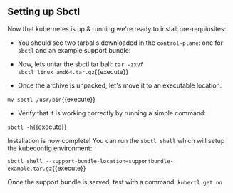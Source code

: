 
## Setting up Sbctl

Now that kubernetes is up & running we're ready to install pre-requiusites:

* You should see two tarballs downloaded in the `control-plane`: one for `sbctl` and an example support bundle:

* Now, lets untar the sbctl tar ball:
`tar -zxvf sbctl_linux_amd64.tar.gz`{{execute}}

* Once the archive is unpacked, let's move it to an executable location.

`mv sbctl /usr/bin`{{execute}}

* Verify that it is working correctly by running a simple command:

`sbctl -h`{{execute}}

Installation is now complete! You can run the `sbctl shell` which will setup the kubeconfig environment:

`sbctl shell --support-bundle-location=supportbundle-example.tar.gz`{{execute}}

Once the support bundle is served, test with a command:
`kubectl get no`

